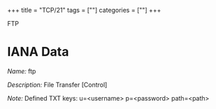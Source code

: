 +++
title = "TCP/21"
tags = [""]
categories = [""]
+++

FTP

# IANA Data

_Name:_ ftp

_Description:_ File Transfer [Control]

_Note:_ Defined TXT keys: u=&lt;username&gt; p=&lt;password&gt; path=&lt;path&gt;

